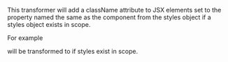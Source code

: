 This transformer will add a className attribute to JSX elements set to the property named the same
as the component from the styles object if a styles object exists in scope.

For example
<Link /> will be transformed to <Link className={styles.Link} /> if styles exist in scope.
